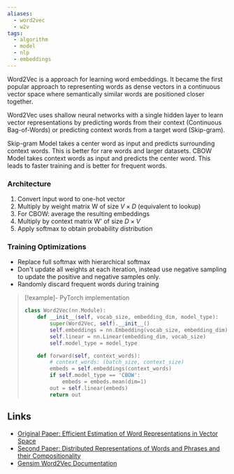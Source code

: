```yaml
---
aliases:
  - word2vec
  - w2v
tags:
  - algorithm
  - model
  - nlp
  - embeddings
---
```

Word2Vec is a approach for learning word embeddings. It became the first popular approach to representing words as dense vectors in a continuous vector space where semantically similar words are positioned closer together.

Word2Vec uses shallow neural networks with a single hidden layer to learn vector representations by predicting words from their context (Continuous Bag-of-Words) or predicting context words from a target word (Skip-gram).

Skip-gram Model takes a center word as input and predicts surrounding context words. This is better for rare words and larger datasets.
CBOW Model takes context words as input and predicts the center word. This leads to faster training and is better for frequent words.
### Architecture
1. Convert input word to one-hot vector
2. Multiply by weight matrix W of size $V \times D$ (equivalent to lookup)
3. For CBOW: average the resulting embeddings
4. Multiply by context matrix W' of size $D \times V$
5. Apply softmax to obtain probability distribution
### Training Optimizations
- Replace full softmax with hierarchical softmax
- Don't update all weights at each iteration, instead use negative sampling to update the positive and negative samples only. 
- Randomly discard frequent words during training

> [!example]- PyTorch implementation
> 
> ```python
> class Word2Vec(nn.Module):
>     def __init__(self, vocab_size, embedding_dim, model_type):
>         super(Word2Vec, self).__init__()
>         self.embeddings = nn.Embedding(vocab_size, embedding_dim)
>         self.linear = nn.Linear(embedding_dim, vocab_size)
>         self.model_type = model_type
> 
>     def forward(self, context_words):
>         # context_words: (batch_size, context_size)
>         embeds = self.embeddings(context_words)
>         if self.model_type == 'CBOW':
>             embeds = embeds.mean(dim=1)
>         out = self.linear(embeds)
>         return out
> ```

## Links

- [Original Paper: Efficient Estimation of Word Representations in Vector Space](https://arxiv.org/abs/1301.3781)
- [Second Paper: Distributed Representations of Words and Phrases and their Compositionality](https://arxiv.org/abs/1310.4546)
- [Gensim Word2Vec Documentation](https://radimrehurek.com/gensim/models/word2vec.html)